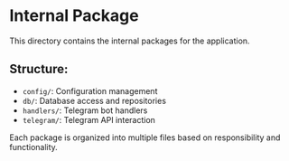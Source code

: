 # Internal Package

This directory contains the internal packages for the application.

## Structure:

- `config/`: Configuration management
- `db/`: Database access and repositories
- `handlers/`: Telegram bot handlers
- `telegram/`: Telegram API interaction

Each package is organized into multiple files based on responsibility and functionality.
